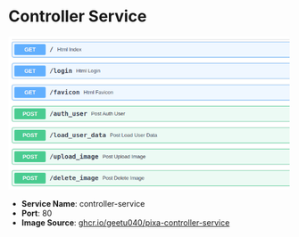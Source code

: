 # Controller Service

![](../../assets/controller-service.png)

- **Service Name**: controller-service
- **Port**: 80
- **Image Source**: [ghcr.io/geetu040/pixa-controller-service](https://github.com/users/geetu040/packages/container/package/pixa-controller-service)
